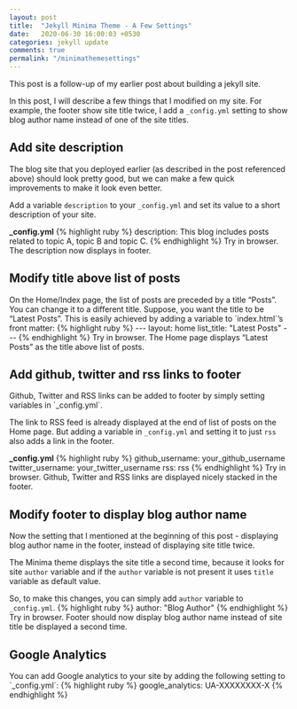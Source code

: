 ```yaml
---
layout: post
title:  "Jekyll Minima Theme - A Few Settings"
date:   2020-06-30 16:00:03 +0530
categories: jekyll update
comments: true
permalink: "/minimathemesettings"
---
```

This post is a follow-up of my earlier post about building a jekyll site.

In this post, I will describe a few things that I modified on my site. For example, the footer show site title twice, I add a `_config.yml` setting to show blog author name instead of one of the site titles.

<h2>Add site description</h2>
The blog site that you deployed earlier (as described in the post referenced above) should look pretty good, but we can make a few quick improvements to make it look even better.

Add a variable `description` to your `_config.yml` and set its value to a short description of your site.

<b>_config.yml</b>
{% highlight ruby %}
description: This blog includes posts related to topic A, topic B and topic C.
{% endhighlight %}
Try in browser. The description now displays in footer.

<h2>Modify title above list of posts</h2>
On the Home/Index page, the list of posts are preceded by a title “Posts”. You can change it to a different title. Suppose, you want the title to be “Latest Posts”. This is easily achieved by adding a variable to `index.html`’s front matter:
{% highlight ruby %}
---
layout: home
list_title: "Latest Posts"
---
{% endhighlight %}
Try in browser. The Home page displays “Latest Posts” as the title above list of posts.

<h2>Add github, twitter and rss links to footer</h2>
Github, Twitter and RSS links can be added to footer by simply setting variables in `_config.yml`.

The link to RSS feed is already displayed at the end of list of posts on the Home page. But adding a variable in `_config.yml` and setting it to just `rss` also adds a link in the footer.

<b>_config.yml</b>
{% highlight ruby %}
github_username: your_github_username
twitter_username: your_twitter_username
rss: rss
{% endhighlight %}
Try in browser. Github, Twitter and RSS links are displayed nicely stacked in the footer.

<h2>Modify footer to display blog author name</h2>
Now the setting that I mentioned at the beginning of this post - displaying blog author name in the footer, instead of displaying site title twice.

The Minima theme displays the site title a second time, because it looks for site `author` variable and if the `author` variable is not present it uses `title` variable as default value.

So, to make this changes, you can simply add `author` variable to `_config.yml`.
{% highlight ruby %}
author: "Blog Author"
{% endhighlight %}
Try in browser. Footer should now display blog author name instead of site title be displayed a second time.

<h2>Google Analytics</h2>
You can add Google analytics to your site by adding the following setting to `_config.yml`:
{% highlight ruby %}
google_analytics: UA-XXXXXXXX-X
{% endhighlight %}